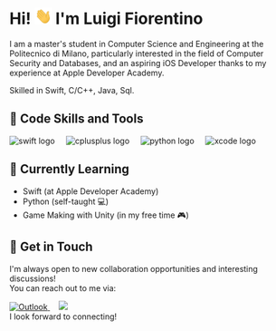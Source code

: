 <h1 align="left">Hi! <img src="https://raw.githubusercontent.com/ABSphreak/ABSphreak/master/gifs/Hi.gif" width="30px"> I'm Luigi Fiorentino </h1>
</p>

I am a master's student in Computer Science and Engineering at the Politecnico di Milano, particularly interested in the field of Computer Security and Databases, and an aspiring iOS Developer thanks to my experience at Apple Developer Academy. 
<br>

Skilled in Swift, C/C++, Java, Sql. 

## 🔧 Code Skills and Tools
<div align="left">
  <img src="https://cdn.jsdelivr.net/gh/devicons/devicon/icons/swift/swift-original.svg" height="40" alt="swift logo"  />
  <img width="12" />
  <img src="https://cdn.jsdelivr.net/gh/devicons/devicon/icons/cplusplus/cplusplus-original.svg" height="40" alt="cplusplus logo"  />
  <img width="12" />
  <img src="https://cdn.jsdelivr.net/gh/devicons/devicon/icons/python/python-original.svg" height="40" alt="python logo"  />
  <img width="12" />
  <img src="https://cdn.jsdelivr.net/gh/devicons/devicon/icons/xcode/xcode-original.svg" height="40" alt="xcode logo"  />
  <img width="12" />
</div>

## 🌱 Currently Learning
- Swift (at Apple Developer Academy) 
- Python (self-taught 💻) 
- Game Making with Unity (in my free time 🎮)

## 💬 Get in Touch

I'm always open to new collaboration opportunities and interesting discussions! 
<br>
You can reach out to me via:

<div align="left">
   <a href="mailto:luigi.fiorentino1@hotmail.com">
    <img src="https://img.shields.io/badge/Email-Outlook-blue?style=for-the-badge&logo=microsoft-outlook&logoColor=white" alt="Outlook">
  </a>
  <img width="12" />
  <a href="https://www.linkedin.com/in/luigi-fiorentino-442976231/">
       <img src="https://img.shields.io/badge/LinkedIn-0077B5?style=for-the-badge&logo=linkedin&logoColor=white" />
  </a>
</div>
I look forward to connecting!
